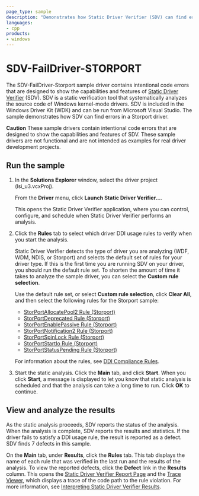 ```yaml
---
page_type: sample
description: "Demonstrates how Static Driver Verifier (SDV) can find errors in a Storport driver."
languages:
- cpp
products:
- windows
---
```


<!---
    name: SDV-FailDriver-STORPORT
    platform: KMDF
    language: cpp
    category: StaticDriverVerifier
    description: Demonstrates how Static Driver Verifier (SDV) can find errors in a Storport driver.
    samplefwlink: http://go.microsoft.com/fwlink/p/?LinkId=617997
--->

# SDV-FailDriver-STORPORT

The SDV-FailDriver-Storport sample driver contains intentional code errors that are designed to show the capabilities and features of [Static Driver Verifier](http://msdn.microsoft.com/en-us/library/windows/hardware/ff552808) (SDV). SDV is a static verification tool that systematically analyzes the source code of Windows kernel-mode drivers. SDV is included in the Windows Driver Kit (WDK) and can be run from Microsoft Visual Studio. The sample demonstrates how SDV can find errors in a Storport driver.

**Caution** These sample drivers contain intentional code errors that are designed to show the capabilities and features of SDV. These sample drivers are not functional and are not intended as examples for real driver development projects.

## Run the sample

1. In the **Solutions Explorer** window, select the driver project (lsi\_u3.vcxProj).

    From the **Driver** menu, click **Launch Static Driver Verifier...**.

    This opens the Static Driver Verifier application, where you can control, configure, and schedule when Static Driver Verifier performs an analysis.

1. Click the **Rules** tab to select which driver DDI usage rules to verify when you start the analysis.

    Static Driver Verifier detects the type of driver you are analyzing (WDF, WDM, NDIS, or Storport) and selects the default set of rules for your driver type. If this is the first time you are running SDV on your driver, you should run the default rule set. To shorten the amount of time it takes to analyze the sample driver, you can select the **Custom rule selection**.

    Use the default rule set, or select **Custom rule selection**, click **Clear All**, and then select the following rules for the Storport sample:

    - [StorPortAllocatePool2 Rule (Storport)](http://msdn.microsoft.com/en-us/library/windows/hardware/hh454259)
    - [StorPortDeprecated Rule (Storport)](http://msdn.microsoft.com/en-us/library/windows/hardware/hh454263)
    - [StorPortEnablePassive Rule (Storport)](http://msdn.microsoft.com/en-us/library/windows/hardware/hh454264)
    - [StorPortNotification2 Rule (Storport)](http://msdn.microsoft.com/en-us/library/windows/hardware/hh454268)
    - [StorPortSpinLock Rule (Storport)](http://msdn.microsoft.com/en-us/library/windows/hardware/hh454273)
    - [StorPortStartIo Rule (Storport)](http://msdn.microsoft.com/en-us/library/windows/hardware/hh454274)
    - [StorPortStatusPending Rule (Storport)](http://msdn.microsoft.com/en-us/library/windows/hardware/hh454275)

    For information about the rules, see [DDI Compliance Rules](http://msdn.microsoft.com/en-us/library/windows/hardware/ff552840).

1. Start the static analysis. Click the **Main** tab, and click **Start**. When you click **Start**, a message is displayed to let you know that static analysis is scheduled and that the analysis can take a long time to run. Click **OK** to continue.

## View and analyze the results

As the static analysis proceeds, SDV reports the status of the analysis. When the analysis is complete, SDV reports the results and statistics. If the driver fails to satisfy a DDI usage rule, the result is reported as a defect. SDV finds 7 defects in this sample.

On the **Main** tab, under **Results**, click the **Rules** tab. This tab displays the name of each rule that was verified in the last run and the results of the analysis. To view the reported defects, click the **Defect** link in the **Results** column. This opens the [Static Driver Verifier Report Page](http://msdn.microsoft.com/en-us/library/windows/hardware/ff552834) and the [Trace Viewer](http://msdn.microsoft.com/en-us/library/windows/hardware/ff544659), which displays a trace of the code path to the rule violation. For more information, see [Interpreting Static Driver Verifier Results](http://msdn.microsoft.com/en-us/library/windows/hardware/ff547228).